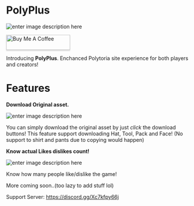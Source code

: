 
# PolyPlus
![enter image description here](https://i.imgur.com/dyPncfH.png)

<a target="_none" href="https://www.buymeacoffee.com/devpixels" target="_blank"><img src="https://www.buymeacoffee.com/assets/img/custom_images/orange_img.png" alt="Buy Me A Coffee" style="height: 41px !important;width: 174px !important;box-shadow: 0px 3px 2px 0px rgba(190, 190, 190, 0.5) !important;-webkit-box-shadow: 0px 3px 2px 0px rgba(190, 190, 190, 0.5) !important;" ></a>

Introducing  **PolyPlus**. Enchanced Polytoria site experience for both players and creators!

# Features
**Download Original asset.**

![enter image description here](https://i.imgur.com/Pcik5hv.png)

You can simply download the original asset by just *click* the download buttons! This feature support downloading Hat, Tool, Pack and Face! (No support to shirt and pants due to copying would happen)

**Know actual Likes dislikes count!**

![enter image description here](https://i.imgur.com/L9kHtme.png)

Know how many people like/dislike the game!

More coming soon..(too lazy to add stuff lol)


Support Server: https://discord.gg/Xc7kfpy66j
